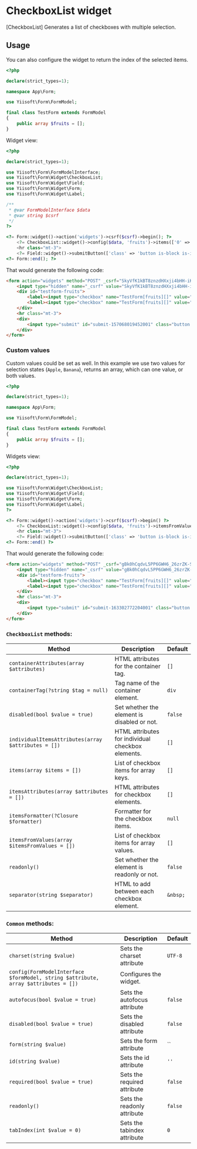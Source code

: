 # CheckboxList widget

[CheckboxList] Generates a list of checkboxes with multiple selection.

## Usage

You can also configure the widget to return the index of the selected items.

```php
<?php

declare(strict_types=1);

namespace App\Form;

use Yiisoft\Form\FormModel;

final class TestForm extends FormModel
{
    public array $fruits = [];
}
```

Widget view:

```php
<?php

declare(strict_types=1);

use Yiisoft\Form\FormModelInterface;
use Yiisoft\Form\Widget\CheckboxList;
use Yiisoft\Form\Widget\Field;
use Yiisoft\Form\Widget\Form;
use Yiisoft\Form\Widget\Label;

/**
 * @var FormModelInterface $data
 * @var string $csrf
 */
?>

<?= Form::widget()->action('widgets')->csrf($csrf)->begin(); ?>
    <?= CheckboxList::widget()->config($data, 'fruits')->items(['0' => 'Apple', '1' => 'Banana'])->render(); ?>
    <hr class="mt-3">
    <?= Field::widget()->submitButton(['class' => 'button is-block is-info is-fullwidth', 'value' => 'Save']); ?>
<?= Form::end(); ?>
```

That would generate the following code:

```html
<form action="widgets" method="POST" _csrf="SkyVfK1kBT8znzdHXxji4bHH-iKexH29qjsg6C1X4IISOOcUmwl_e3rUaHQwR9eL04a5aaiNT_XhaU27XAiBsg==">
    <input type="hidden" name="_csrf" value="SkyVfK1kBT8znzdHXxji4bHH-iKexH29qjsg6C1X4IISOOcUmwl_e3rUaHQwR9eL04a5aaiNT_XhaU27XAiBsg==">
    <div id="testform-fruits">
        <label><input type="checkbox" name="TestForm[fruits][]" value="0"> Apple</label>
        <label><input type="checkbox" name="TestForm[fruits][]" value="1"> Banana</label>
    </div>
    <hr class="mt-3">
    <div>
        <input type="submit" id="submit-157068019452001" class="button is-block is-info is-fullwidth" name="submit-157068019452001" value="Save">
    </div>
</form>
```

### Custom values

Custom values could be set as well. In this example we use two values for selection states (`Apple`, `Banana`), returns an array, which can one value, or both values. 

```php
<?php

declare(strict_types=1);

namespace App\Form;

use Yiisoft\Form\FormModel;

final class TestForm extends FormModel
{
    public array $fruits = [];
}
```

Widgets view:

```php
<?php

declare(strict_types=1);

use Yiisoft\Form\Widget\CheckboxList;
use Yiisoft\Form\Widget\Field;
use Yiisoft\Form\Widget\Form;
use Yiisoft\Form\Widget\Label;
?>

<?= Form::widget()->action('widgets')->csrf($csrf)->begin() ?>
    <?= CheckboxList::widget()->config($data, 'fruits')->itemsFromValues(['0' => 'Apple', '1' => 'Banana'])->render(); ?>
    <hr class="mt-3">
    <?= Field::widget()->submitButton(['class' => 'button is-block is-info is-fullwidth', 'value' => 'Save']); ?>
<?= Form::end() ?>
```

That would generate the following code:

```html
<form action="widgets" method="POST" _csrf="gBk0hCqdvL5PP6GWH6_26zrZK-SU9q-xLFUrnaLLxQnYbUbsHPDG-gZ0_qVw8MOBWJhor6K_nflnB0bO05SkOQ==">
    <input type="hidden" name="_csrf" value="gBk0hCqdvL5PP6GWH6_26zrZK-SU9q-xLFUrnaLLxQnYbUbsHPDG-gZ0_qVw8MOBWJhor6K_nflnB0bO05SkOQ==">
    <div id="testform-fruits">
        <label><input type="checkbox" name="TestForm[fruits][]" value="Apple"> Apple</label>
        <label><input type="checkbox" name="TestForm[fruits][]" value="Banana"> Banana</label>
    </div>
    <hr class="mt-3">
    <div>
        <input type="submit" id="submit-163302772204001" class="button is-block is-info is-fullwidth" name="submit-163302772204001" value="Save">
    </div>
</form>
```

### `CheckboxList` methods: 

Method | Description | Default
-------|-------------|---------
`containerAttributes(array $attributes)` | HTML attributes for the container tag. | `[]`
`containerTag(?string $tag = null)` | Tag name of the container element. | `div`
`disabled(bool $value = true)` | Set whether the element is disabled or not. | `false`
`individualItemsAttributes(array $attributes = [])` | HTML attributes for individual checkbox elements. | `[]`
`items(array $items = [])` | List of checkbox items for array keys. | `[]`
`itemsAttributes(array $attributes = [])` | HTML attributes for checkbox elements. | `[]`
`itemsFormatter(?Closure $formatter)` | Formatter for the checkbox items. | `null`
`itemsFromValues(array $itemsFromValues = [])` | List of checkbox items for array values. | `[]`
`readonly()` | Set whether the element is readonly or not. | `false`
`separator(string $separator)` | HTML to add between each checkbox element. | `&nbsp;`

### `Common` methods:

Method | Description | Default
-------|-------------|---------
`charset(string $value)` | Sets the charset attribute | `UTF-8`
`config(FormModelInterface $formModel, string $attribute, array $attributes = [])` | Configures the widget. |
`autofocus(bool $value = true)` | Sets the autofocus attribute | `false`
`disabled(bool $value = true)` | Sets the disabled attribute | `false`
`form(string $value)` | Sets the form attribute | ``
`id(string $value)` | Sets the id attribute | `''`
`required(bool $value = true)` | Sets the required attribute | `false`
`readonly()` | Sets the readonly attribute | `false`
`tabIndex(int $value = 0)` | Sets the tabindex attribute | `0`
